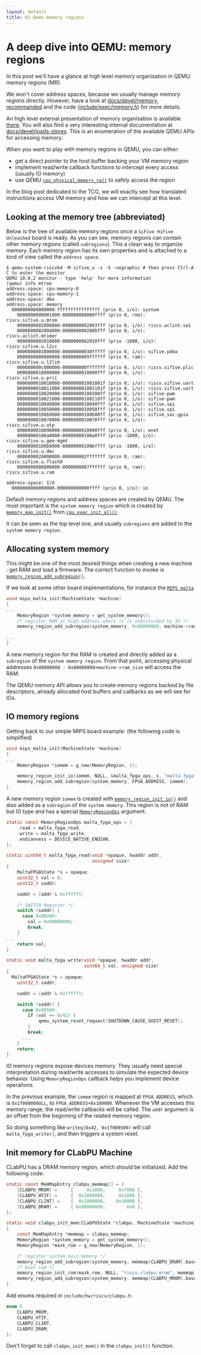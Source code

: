 ```yaml
---
layout: default
title: 02 Qemu memory regions
---
```


# A deep dive into QEMU: memory regions

In this post we'll have a glance at high level memory organisation in
QEMU: memory regions (MR).

We won't cover address spaces, because we usually manage memory
regions directly. However, have a look at
[docs/devel/memory, recommanded](https://github.com/qemu/qemu/tree/v10.0.2/docs/devel/memory.rst)
and the code
([include/exec/memory.h](https://github.com/qemu/qemu/blob/v10.0.2/include/exec/memory.h)) for more details.

An high level external presentation of memory organisation is
available
[there](http://blog.vmsplice.net/2016/01/qemu-internals-how-guest-physical-ram.html). You
will also find a very interesting internal documentation at
[docs/devel/loads-stores](https://github.com/qemu/qemu/blob/v10.0.2/docs/devel/loads-stores.rst). This
is an enumeration of the available QEMU APIs for accessing memory.

When you want to play with memory regions in QEMU, you can either:

- get a direct pointer to the host buffer backing your VM memory
  region
- implement read/write callback functions to intercept every access (usually IO
  memory)
- use QEMU
  [`cpu_physical_memory_rw()`](https://github.com/qemu/qemu/tree/v10.0.2/system/physmem.c#L3167) to safely access the region

In the blog post dedicated to the TCG, we will exactly see how
translated instructions access VM memory and how we can intercept at
this level.


## Looking at the memory tree (abbreviated)

Below is the tree of available memory regions once a `SiFive HiFive Unleashed`
board is ready. As you can see, memory regions can contain other
memory regions (called `subregions`). This a clean way to organize
memory. Each memory region has its own properties and is attached to a
kind of view called the `address space`.

```
$ qemu-system-riscv64 -M sifive_u -s -S -nographic # then press Ctrl-A C to enter the monitor
QEMU 10.0.2 monitor - type 'help' for more information
(qemu) info mtree
address-space: cpu-memory-0
address-space: cpu-memory-1
address-space: dma
address-space: memory
  0000000000000000-ffffffffffffffff (prio 0, i/o): system
    0000000000001000-000000000000ffff (prio 0, rom): riscv.sifive.u.mrom
    0000000002000000-0000000002003fff (prio 0, i/o): riscv.aclint.swi
    0000000002004000-000000000200bfff (prio 0, i/o): riscv.aclint.mtimer
    0000000002010000-0000000002010fff (prio -1000, i/o): riscv.sifive.u.l2cc
    0000000003000000-00000000030fffff (prio 0, i/o): sifive.pdma
    0000000008000000-0000000009ffffff (prio 0, ram): riscv.sifive.u.l2lim
    000000000c000000-000000000fffffff (prio 0, i/o): riscv.sifive.plic
    0000000010000000-0000000010000fff (prio 0, i/o): riscv.sifive.u.prci
    0000000010010000-000000001001001f (prio 0, i/o): riscv.sifive.uart
    0000000010011000-000000001001101f (prio 0, i/o): riscv.sifive.uart
    0000000010020000-00000000100200ff (prio 0, i/o): sifive-pwm
    0000000010021000-00000000100210ff (prio 0, i/o): sifive-pwm
    0000000010040000-0000000010040fff (prio 0, i/o): sifive.spi
    0000000010050000-0000000010050fff (prio 0, i/o): sifive.spi
    0000000010060000-00000000100600ff (prio 0, i/o): sifive_soc.gpio
    0000000010070000-0000000010070fff (prio 0, i/o): riscv.sifive.u.otp
    0000000010090000-00000000100907ff (prio 0, i/o): enet
    00000000100a0000-00000000100a0fff (prio -1000, i/o): riscv.sifive.u.gem-mgmt
    00000000100b0000-00000000100bffff (prio -1000, i/o): riscv.sifive.u.dmc
    0000000020000000-000000002fffffff (prio 0, ram): riscv.sifive.u.flash0
    0000000080000000-0000000087ffffff (prio 0, ram): riscv.sifive.u.ram

address-space: I/O
  0000000000000000-000000000000ffff (prio 0, i/o): io

```

Default memory regions and address spaces are created by QEMU. The
most important is the `system memory region` which is created by
[`memory_map_init()`](https://github.com/qemu/qemu/tree/v10.0.2/system/physmem.c#L2789)
from
[`cpu_exec_init_all()`](https://github.com/qemu/qemu/tree/v10.0.2/system/physmem.c#L3291).

It can be seen as the top level one, and usually `subregions` are
added to the `system memory region`.


## Allocating system memory

This might be one of the most desired things when creating a new
machine : get RAM and load a firmware. The correct function to invoke
is
[`memory_region_add_subregion()`](https://github.com/qemu/qemu/blob/v10.0.2/include/exec/memory.h#L2313).

If we look at some other board implementations, for instance the
[`MIPS malta`](https://github.com/qemu/qemu/blob/v10.0.2/hw/mips/malta.c#L1124)

```c
void mips_malta_init(MachineState *machine)
{
...
    MemoryRegion *system_memory = get_system_memory();
    /* register RAM at high address where it is undisturbed by IO */
    memory_region_add_subregion(system_memory, 0x80000000, machine->ram);

...
}
```

A new memory region for the RAM is created and directly added as a
`subregion` of the `system memory region`. From that point, accessing
physical addresses `0x80000000 - 0x80000000+machine->ram_size`
will access the RAM.

The QEMU memory API allows you to create memory regions backed by file
descriptors, already allocated host buffers and callbacks as we will
see for IOs.

## IO memory regions

Getting back to our simple MIPS board example: (the following code is simplified)

```c
void mips_malta_init(MachineState *machine)
{
...
    MemoryRegion *iomem = g_new(MemoryRegion, 1);

    memory_region_init_io(iomem, NULL, &malta_fpga_ops, s, "malta-fpga", 0x100000);
    memory_region_add_subregion(system_memory, FPGA_ADDRESS, iomem);
}
```

A new memory region `iomem` is created with
[`memory_region_init_io()`](https://github.com/qemu/qemu/blob/v10.0.2/memory.c#L1568)
and also added as a `subregion` of the `system memory`. This region is
not of RAM but IO type and has a special
[`MemoryRegionOps`](https://github.com/qemu/qemu/blob/v10.0.2/include/exec/memory.h#L274)
argument.

```c
static const MemoryRegionOps malta_fpga_ops = {
    .read = malta_fpga_read,
    .write = malta_fpga_write,
    .endianness = DEVICE_NATIVE_ENDIAN,
};

static uint64_t malta_fpga_read(void *opaque, hwaddr addr,
                                unsigned size)
{
    MaltaFPGAState *s = opaque;
    uint32_t val = 0;
    uint32_t saddr;

    saddr = (addr & 0xfffff);

    /* SWITCH Register */
    switch (saddr) {
      case 0x00200:
        val = 0x00000000;
        break;
    }
...
    return val;
}

static void malta_fpga_write(void *opaque, hwaddr addr,
                             uint64_t val, unsigned size)
{
  MaltaFPGAState *s = opaque;
    uint32_t saddr;

    saddr = (addr & 0xfffff);

    switch (saddr) {
      case 0x00500:
        if (val == 0x42) {
            qemu_system_reset_request(SHUTDOWN_CAUSE_GUEST_RESET);
        }
        break;
      ...
    }
    return;
}
```

IO memory regions expose devices memory. They usually need special
interpretation during read/write accesses to simulate the expected
device behavior. Using `MemoryRegionOps` callback helps you implement
device operations.

In the previous example, the `iomem` region is mapped at `FPGA_ADDRESS`, which is `0x1f000000ULL`,  to `FPGA_ADDRESS+0x100000`. Whenever the VM accesses this memory range, the
read/write callbacks will be called. The `addr` argument is an offset
from the beginning of the related memory region.

So doing something like `writeq(0x42, 0x1f000500)` will call `malta_fpga_write()`, and then triggers a system reset.


## Init memory for CLabPU Machine

CLabPU has a DRAM memory region, which should be initialized. Add the following code:
```c
static const MemMapEntry clabpu_memmap[] = {
    [CLABPU_MROM] =     {     0x1000,     0xf000 },
    [CLABPU_HTIF] =     {  0x1000000,     0x1000 },
    [CLABPU_CLINT] =    {  0x2000000,    0x10000 },
    [CLABPU_DRAM] =     { 0x80000000,        0x0 },
};

static void clabpu_init_mem(CLabPUState *clabpu, MachineState *machine)
{
    const MemMapEntry *memmap = clabpu_memmap;
    MemoryRegion *system_memory = get_system_memory();
    MemoryRegion *mask_rom = g_new(MemoryRegion, 1);

    /* register system main memory */
    memory_region_add_subregion(system_memory, memmap[CLABPU_DRAM].base, machine->ram);
    /* boot rom */
    memory_region_init_rom(mask_rom, NULL, "riscv.clabpu.mrom", memmap[CLABPU_MROM].size, &error_fatal);
    memory_region_add_subregion(system_memory, memmap[CLABPU_MROM].base, mask_rom);
}
```

Add enums required in `include/hw/riscv/clabpu.h`:
```c
enum {
    CLABPU_MROM,
    CLABPU_HTIF,
    CLABPU_CLINT,
    CLABPU_DRAM,
};
```

Don't forget to call `clabpu_init_mem()` in the `clabpu_init()` function.